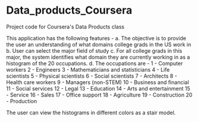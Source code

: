 # Data_products_Coursera
Project code for Coursera's Data Products class

This application has the following features -
a. The objective is to provide the user an understanding of what domains college grads in the US work in
b. User can select the major field of study
c. For all college grads in this major, the system identifies what domain they are currently working in as a histogram of the 20 occupations.
d. The occupations are -
    1 - Computer workers
    2 - Engineers
    3 - Mathematicians and statisticians
    4 - Life scientists
    5 - Physical scientists
    6 - Social scientists 
    7 - Architects
    8 - Health care workers 
    9 - Managers (non-STEM) 
    10 - Business and financial 
    11 - Social services
    12 - Legal
    13 - Education 
    14 - Arts and entertainment 
    15 - Service
    16 - Sales 
    17 - Office support 
    18 - Agriculture 
    19 - Construction 
    20 - Production

The user can view the histograms in different colors as a stair model.
